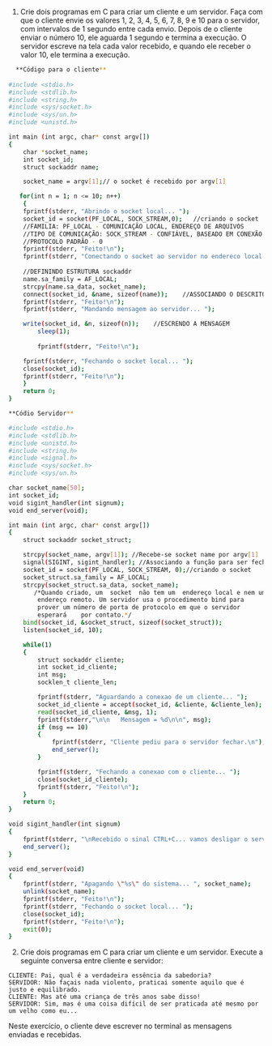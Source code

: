 1. Crie dois programas em C para criar um cliente e um servidor. Faça com que o cliente envie os valores 1, 2, 3, 4, 5, 6, 7, 
8, 9 e 10 para o servidor, com intervalos de 1 segundo entre cada envio. Depois de o cliente enviar o número 10, ele aguarda 1 
segundo e termina a execução. O servidor escreve na tela cada valor recebido, e quando ele receber o valor 10, ele termina a 
execução.

```bash
  **Código para o cliente** 
  
#include <stdio.h>
#include <stdlib.h>
#include <string.h>
#include <sys/socket.h>
#include <sys/un.h>
#include <unistd.h>

int main (int argc, char* const argv[])
{
	char *socket_name;
	int socket_id;
	struct sockaddr name;

	socket_name = argv[1];// o socket é recebido por argv[1]

   for(int n = 1; n <= 10; n++)
    {      
	fprintf(stderr, "Abrindo o socket local... ");
	socket_id = socket(PF_LOCAL, SOCK_STREAM,0);   //criando o socket
	//FAMILIA: PF_LOCAL - COMUNICAÇÃO LOCAL, ENDEREÇO DE ARQUIVOS
	//TIPO DE COMUNICAÇÃO: SOCK_STREAM - CONFIÁVEL, BASEADO EM CONEXÃO
	//PROTOCOLO PADRÃO - 0 
	fprintf(stderr, "Feito!\n");
	fprintf(stderr, "Conectando o socket ao servidor no endereco local \"%s\"... ", socket_name);
    
	//DEFININDO ESTRUTURA sockaddr
	name.sa_family = AF_LOCAL;
	strcpy(name.sa_data, socket_name);
   	connect(socket_id, &name, sizeof(name));    //ASSOCIANDO O DESCRITOR A ESTRUTURA, QUE TEM O ENDERECO
	fprintf(stderr, "Feito!\n");
	fprintf(stderr, "Mandando mensagem ao servidor... ");

   	write(socket_id, &n, sizeof(n));    //ESCRENDO A MENSAGEM
        sleep(1);
    
        fprintf(stderr, "Feito!\n");

	fprintf(stderr, "Fechando o socket local... ");
	close(socket_id);
	fprintf(stderr, "Feito!\n");
    }
	return 0;
}

**Códio Servidor**

#include <stdio.h>
#include <stdlib.h>
#include <unistd.h>
#include <string.h>
#include <signal.h>
#include <sys/socket.h>
#include <sys/un.h>

char socket_name[50];
int socket_id;
void sigint_handler(int signum);
void end_server(void);

int main (int argc, char* const argv[])
{
	struct sockaddr socket_struct;

	strcpy(socket_name, argv[1]); //Recebe-se socket name por argv[1]
	signal(SIGINT, sigint_handler); //Associando a função para ser fechada com o "CTRL+C"
	socket_id = socket(PF_LOCAL, SOCK_STREAM, 0);//criando o socket
	socket_struct.sa_family = AF_LOCAL;
	strcpy(socket_struct.sa_data, socket_name);
       /*Quando	criado,	um	socket	não	tem	um	endereço local e nem um	
		endereço remoto. Um	servidor usa o procedimento	bind para	
		prover um número de	porta de protocolo em que o	servidor	
		esperará	por	contato.*/
	bind(socket_id, &socket_struct, sizeof(socket_struct));	
	listen(socket_id, 10);

	while(1)
	{
		struct sockaddr cliente;
		int socket_id_cliente;
		int msg;
		socklen_t cliente_len;

		fprintf(stderr, "Aguardando a conexao de um cliente... ");
		socket_id_cliente = accept(socket_id, &cliente, &cliente_len);
		read(socket_id_cliente, &msg, 1);
		fprintf(stderr,"\n\n   Mensagem = %d\n\n", msg);
		if (msg == 10)
		{
			fprintf(stderr, "Cliente pediu para o servidor fechar.\n");
			end_server();
		}

		fprintf(stderr, "Fechando a conexao com o cliente... ");
		close(socket_id_cliente);
		fprintf(stderr, "Feito!\n");
	}
	return 0;
}

void sigint_handler(int signum)
{
	fprintf(stderr, "\nRecebido o sinal CTRL+C... vamos desligar o servidor!\n");
	end_server();
}

void end_server(void)
{
	fprintf(stderr, "Apagando \"%s\" do sistema... ", socket_name);
	unlink(socket_name);
	fprintf(stderr, "Feito!\n");
	fprintf(stderr, "Fechando o socket local... ");
	close(socket_id);
	fprintf(stderr, "Feito!\n");
	exit(0);
}
```

2. Crie dois programas em C para criar um cliente e um servidor. Execute a seguinte conversa entre cliente e servidor:

```
CLIENTE: Pai, qual é a verdadeira essência da sabedoria?
SERVIDOR: Não façais nada violento, praticai somente aquilo que é justo e equilibrado.
CLIENTE: Mas até uma criança de três anos sabe disso!
SERVIDOR: Sim, mas é uma coisa difícil de ser praticada até mesmo por um velho como eu...
```

Neste exercício, o cliente deve escrever no terminal as mensagens enviadas e recebidas.
